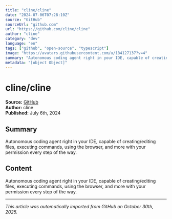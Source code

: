 ```yaml
---
title: "cline/cline"
date: "2024-07-06T07:28:10Z"
source: "GitHub"
sourceUrl: "github.com"
url: "https://github.com/cline/cline"
author: "cline"
category: "dev"
language: "en"
tags: ["github", "open-source", "typescript"]
image: "https://avatars.githubusercontent.com/u/184127137?v=4"
summary: "Autonomous coding agent right in your IDE, capable of creating/editing files, executing commands, using the browser, and more with your permission every step of the way."
metadata: "[object Object]"
---
```


# cline/cline

**Source:** [GitHub](https://github.com/cline/cline)  
**Author:** cline  
**Published:** July 6th, 2024  

## Summary

Autonomous coding agent right in your IDE, capable of creating/editing files, executing commands, using the browser, and more with your permission every step of the way.

## Content

Autonomous coding agent right in your IDE, capable of creating/editing files, executing commands, using the browser, and more with your permission every step of the way.

---

*This article was automatically imported from GitHub on October 30th, 2025.*
